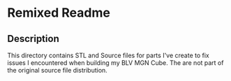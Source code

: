 # Remixed Readme

## Description

This directory contains STL and Source files for parts I've create to fix issues I encountered when building my BLV MGN Cube. The are not part of the original source file distribution.


